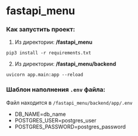 # fastapi_menu

### Как запустить проект:
1. Из директории: **/fastapi_menu**

`pip3 install -r requirements.txt`

2. Из директории: **/fastapi_menu/backend**

`uvicorn app.main:app --reload`

### Шаблон наполнения `.env` файла:
Файл находится в `/fastapi_menu/backend/app/.env`
- DB_NAME=db_name
- POSTGRES_USER=postgres_user
- POSTGRES_PASSWORD=postgres_password
 
